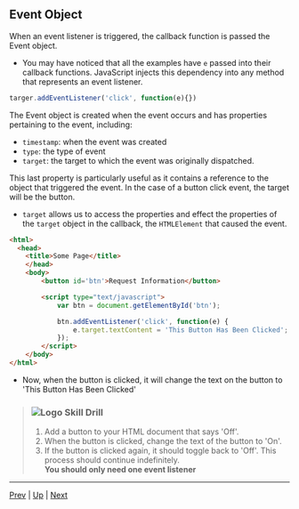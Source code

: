 ## Event Object
When an event listener is triggered, the callback function is passed the Event object.
* You may have noticed that all the examples have `e` passed into their callback functions. JavaScript injects this dependency into any method that represents an event listener.

```js
targer.addEventListener('click', function(e){})
```

The Event object is created when the event occurs and has properties pertaining to the event, including:  
  * `timestamp`: when the event was created  
  * `type`: the type of event  
  * `target`: the target to which the event was originally dispatched.      

This last property is particularly useful as it contains a reference to the object that triggered the event. In the case of a button click event, the target will be the button.

  * `target` allows us to access the properties and effect the properties of the `target` object in the callback, the `HTMLElement` that caused the event.

```html
<html>
  <head>
    <title>Some Page</title>
    </head>
    <body>
        <button id='btn'>Request Information</button>

        <script type="text/javascript">
            var btn = document.getElementById('btn');

            btn.addEventListener('click', function(e) {
                e.target.textContent = 'This Button Has Been Clicked';
            });
        </script>
    </body>
</html>
```

* Now, when the button is clicked, it will change the text on the button to 'This Button Has Been Clicked'

> ### ![Logo](http://skilldistillery.com/downloads/sd_logo.jpg) Skill Drill
> 1. Add a button to your HTML document that says 'Off'.
> 1. When the button is clicked, change the text of the button to 'On'.
> 1. If the button is clicked again, it should toggle back to 'Off'. This process should continue indefinitely.  
> **You should only need one event listener**

<hr>

[Prev](acp.md) | [Up](README.md) | [Next](labs.md)

